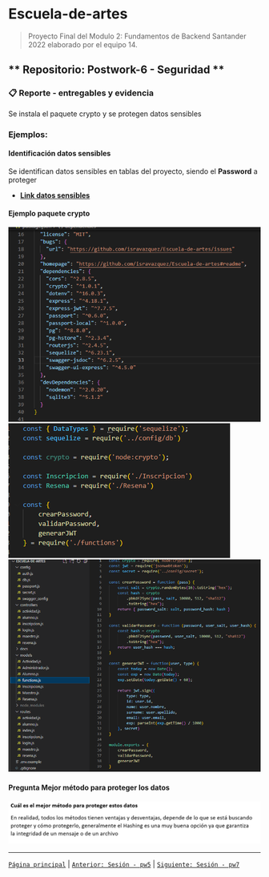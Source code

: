 # Escuela-de-artes

>Proyecto Final del Modulo 2: Fundamentos de Backend Santander 2022 elaborado por el equipo 14.

## ** Repositorio: Postwork-6 - Seguridad **

### 📋 Reporte - entregables y evidencia

Se instala el paquete crypto y se protegen datos sensibles

### **Ejemplos:**

#### Identificación datos sensibles
Se identifican datos sensibles en tablas del proyecto, siendo el **Password** a proteger
+ [__Link datos sensibles__](pdf/1.DatosSensubles.pdf)

#### Ejemplo paquete crypto
<img src="img/2.PaqueteCrypto.png" alt="Ejemplo paquete crypto" >
<img src="img/3.Crypto.png" alt="Ejemplo crypto" >
<img src="img/4.FunctionsCrypto.png" alt="function crypto" >

#### Pregunta Mejor método para proteger los datos

<img src="img/5.Cual.png" alt="pregunta" >


-------
[`Página principal`](../../README.md) | [`Anterior: Sesión - pw5`](../pw5/README.md) | [`Siguiente: Sesión - pw7`](../pw7/README.md)

